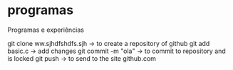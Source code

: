 # programas
Programas e experiências

git clone ww.sjhdfshdfs.sjh -> to create a repository of github
git add basic.c -> add changes
git commit -m "ola" -> to commit to repository and is locked
git push -> to send to the site github.com
